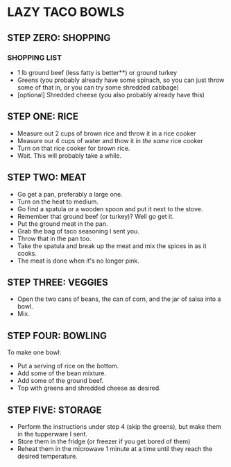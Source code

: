 # LAZY TACO BOWLS

## STEP ZERO: SHOPPING

### SHOPPING LIST

* 1 lb ground beef (less fatty is better**) or ground turkey
* Greens (you probably already have some spinach, so you can just throw some of that in, or you can try some shredded cabbage)
* [optional] Shredded cheese (you also probably already have this)

## STEP ONE: RICE

* Measure out 2 cups of brown rice and throw it in a rice cooker
* Measure our 4 cups of water and thow it in *the same* rice cooker
* Turn on that rice cooker for brown rice.
* Wait.  This will probably take a while.

## STEP TWO: MEAT

* Go get a pan, preferably a large one.
* Turn on the heat to medium.
* Go find a spatula or a wooden spoon and put it next to the stove.
* Remember that ground beef (or turkey)?  Well go get it.
* Put the ground meat in the pan.
* Grab the bag of taco seasoning I sent you.
* Throw that in the pan too.
* Take the spatula and break up the meat and mix the spices in as it cooks.
* The meat is done when it's no longer pink.

## STEP THREE: VEGGIES

* Open the two cans of beans, the can of corn, and the jar of salsa into a bowl.
* Mix.

## STEP FOUR: BOWLING

To make one bowl:

* Put a serving of rice on the bottom.
* Add some of the bean mixture.
* Add some of the ground beef.
* Top with greens and shredded cheese as desired.

## STEP FIVE: STORAGE

* Perform the instructions under step 4 (skip the greens), but make them in the tupperware I sent.
* Store them in the fridge (or freezer if you get bored of them)
* Reheat them in the microwave 1 minute at a time until they reach the desired temperature.
